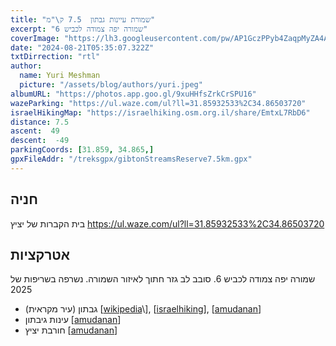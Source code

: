 ```yaml
---
title: "שמורת עיינות גבתון  7.5 ק\"מ"
excerpt: "שמורה יפה צמודה לכביש 6"
coverImage: "https://lh3.googleusercontent.com/pw/AP1GczPPyb4ZaqpMyZA4ALJu42Ca5jVUkYqdxEG5E5w5QkRpsJdNkk_lg2cnoSMtnvgFKxIalqyNjVUnAZyHgJmYHxWc1jKJup4fL3uqprwyO0eya-EPdI7V=w1300-h630"
date: "2024-08-21T05:35:07.322Z"
txtDirrection: "rtl"
author:
  name: Yuri Meshman
  picture: "/assets/blog/authors/yuri.jpeg"
albumURL: "https://photos.app.goo.gl/9xuHHfsZrkCrSPU16"
wazeParking: "https://ul.waze.com/ul?ll=31.85932533%2C34.86503720"
israelHikingMap: "https://israelhiking.osm.org.il/share/EmtxL7RbD6"
distance: 7.5 
ascent:  49
descent:  -49
parkingCoords: [31.859, 34.865,]
gpxFileAddr: "/treksgpx/gibtonStreamsReserve7.5km.gpx"
---
```

## חניה
בית הקברות של יציץ
[https://ul.waze.com/ul?ll=31.85932533%2C34.86503720
](https://ul.waze.com/ul?ll=31.85932533%2C34.86503720)

## אטרקציות
שמורה יפה צמודה לכביש 6. סובב לב גזר חתוך לאיזור השמורה. נשרפה בשריפות של 2025
- גבתון (עיר מקראית) \[[wikipedia](https://he.wikipedia.org/wiki/גבתון_(עיר_מקראית))\], \[[israelhiking](https://israelhiking.osm.org.il/poi/Wikidata/Q11298139)\], \[[amudanan](https://amudanan.co.il/#!wiki=P601086)\]
- עינות גיבתון  \[[amudanan](https://amudanan.co.il/#!wiki=P958855)\]
- חורבת יציץ \[[amudanan](https://amudanan.co.il/#!wiki=P368947)\]
